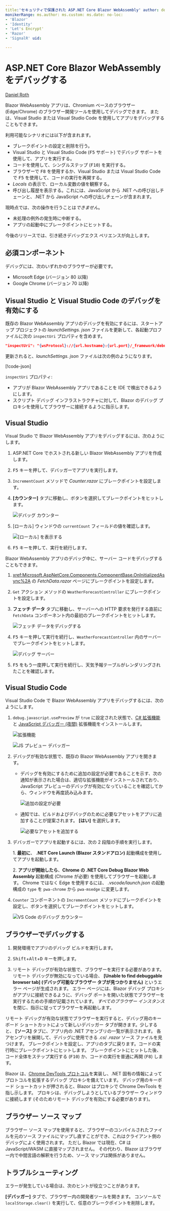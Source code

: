 ```yaml
---
title:'セキュリティで保護された ASP.NET Core Blazor WebAssembly' author: description:'Blazor アプリをデバッグする方法について説明します。'
monikerRange: ms.author: ms.custom: ms.date: no-loc:
- 'Blazor'
- 'Identity'
- 'Let's Encrypt'
- 'Razor'
- 'SignalR' uid: 

---
```

# <a name="debug-aspnet-core-blazor-webassembly"></a>ASP.NET Core Blazor WebAssembly をデバッグする

[Daniel Roth](https://github.com/danroth27)

Blazor WebAssembly アプリは、Chromium ベースのブラウザー (Edge/Chrome) のブラウザー開発ツールを使用してデバッグできます。  または、Visual Studio または Visual Studio Code を使用してアプリをデバッグすることもできます。

利用可能なシナリオには以下が含まれます。

* ブレークポイントの設定と削除を行う。
* Visual Studio と Visual Studio Code (<kbd>F5</kbd> サポート) でデバッグ サポートを使用して、アプリを実行する。
* コードを使用して、シングルステップ (<kbd>F10</kbd>) を実行する。
* ブラウザーで <kbd>F8</kbd> を使用するか、Visual Studio または Visual Studio Code で <kbd>F5</kbd> を使用して、コードの実行を再開する。
* *Locals* の表示で、ローカル変数の値を観察する。
* 呼び出し履歴を表示する。これには、JavaScript から .NET への呼び出しチェーンと、.NET から JavaScript への呼び出しチェーンが含まれます。

現時点では、次の操作を行うことは*できません*。

* 未処理の例外の発生時に中断する。
* アプリの起動中にブレークポイントにヒットする。

今後のリリースでは、引き続きデバッグエクス ペリエンスが向上します。

## <a name="prerequisites"></a>必須コンポーネント

デバッグには、次のいずれかのブラウザーが必要です。

* Microsoft Edge (バージョン 80 以降)
* Google Chrome (バージョン 70 以降)

## <a name="enable-debugging-for-visual-studio-and-visual-studio-code"></a>Visual Studio と Visual Studio Code のデバッグを有効にする

既存の Blazor WebAssembly アプリのデバッグを有効にするには、スタートアップ プロジェクトの *launchSettings. json* ファイルを更新して、各起動プロファイルに次の `inspectUri` プロパティを含めます。

```json
"inspectUri": "{wsProtocol}://{url.hostname}:{url.port}/_framework/debug/ws-proxy?browser={browserInspectUri}"
```

更新されると、*launchSettings. json* ファイルは次の例のようになります。

[!code-json[](debug/launchSettings.json?highlight=14,22)]

`inspectUri` プロパティ:

* アプリが Blazor WebAssembly アプリであることを IDE で検出できるようにします。
* スクリプト デバッグ インフラストラクチャに対して、Blazor のデバッグ プロキシを使用してブラウザーに接続するように指示します。

## <a name="visual-studio"></a>Visual Studio

Visual Studio で Blazor WebAssembly アプリをデバッグするには、次のようにします。

1. ASP.NET Core でホストされる新しい Blazor WebAssembly アプリを作成します。
1. <kbd>F5</kbd> キーを押して、デバッガーでアプリを実行します。
1. `IncrementCount` メソッドで *Counter.razor* にブレークポイントを設定します。
1. **[カウンター]** タブに移動し、ボタンを選択してブレークポイントをヒットします。

   ![デバッグ カウンター](https://devblogs.microsoft.com/aspnet/wp-content/uploads/sites/16/2020/03/vs-debug-counter.png)

1. [ローカル] ウィンドウの `currentCount` フィールドの値を確認します。

   ![[ローカル] を表示する](https://devblogs.microsoft.com/aspnet/wp-content/uploads/sites/16/2020/03/vs-debug-locals.png)

1. <kbd>F5</kbd> キーを押して、実行を続行します。

Blazor WebAssembly アプリのデバッグ中に、サーバー コードをデバッグすることもできます。

1. <xref:Microsoft.AspNetCore.Components.ComponentBase.OnInitializedAsync%2A> の *FetchData.razor* ページにブレークポイントを設定します。
1. `Get` アクション メソッドの `WeatherForecastController` にブレークポイントを設定します。
1. **フェッチ データ** タブに移動し、サーバーへの HTTP 要求を発行する直前に `FetchData` コンポーネント内の最初のブレークポイントをヒットします。

   ![フェッチ データをデバッグする](https://devblogs.microsoft.com/aspnet/wp-content/uploads/sites/16/2020/03/vs-debug-fetch-data.png)

1. <kbd>F5</kbd> キーを押して実行を続行し、`WeatherForecastController` 内のサーバーでブレークポイントをヒットします。

   ![デバッグ サーバー](https://devblogs.microsoft.com/aspnet/wp-content/uploads/sites/16/2020/03/vs-debug-server.png)

1. <kbd>F5</kbd> をもう一度押して実行を続行し、天気予報テーブルがレンダリングされたことを確認します。

<a id="vscode"></a>

## <a name="visual-studio-code"></a>Visual Studio Code

Visual Studio Code で Blazor WebAssembly アプリをデバッグするには、次のようにします。
 
1. `debug.javascript.usePreview` が `true` に設定された状態で、[C# 拡張機能](https://marketplace.visualstudio.com/items?itemName=ms-dotnettools.csharp)と [JavaScript デバッガー (夜間)](https://marketplace.visualstudio.com/items?itemName=ms-vscode.js-debug-nightly) 拡張機能をインストールします。

   ![拡張機能](https://devblogs.microsoft.com/aspnet/wp-content/uploads/sites/16/2020/03/vscode-extensions.png)

   ![JS プレビュー デバッガー](https://devblogs.microsoft.com/aspnet/wp-content/uploads/sites/16/2020/03/vscode-js-use-preview.png)

1. デバッグが有効な状態で、既存の Blazor WebAssembly アプリを開きます。

   * デバッグを有効にするために追加の設定が必要であることを示す、次の通知が表示された場合は、適切な拡張機能がインストールされており、JavaScript プレビューのデバッグが有効になっていることを確認してから、ウィンドウを再度読み込みます。

     ![追加の設定が必要](https://devblogs.microsoft.com/aspnet/wp-content/uploads/sites/16/2020/03/vscode-additional-setup.png)

   * 通知では、ビルドおよびデバッグのために必要なアセットをアプリに追加することが提案されます。 **[はい]** を選択します。

     ![必要なアセットを追加する](https://devblogs.microsoft.com/aspnet/wp-content/uploads/sites/16/2020/03/vscode-required-assets.png)

1. デバッガーでアプリを起動するには、次の 2 段階の手順を実行します。

   1\. **最初に**、 **.NET Core Launch (Blazor スタンドアロン)** 起動構成を使用してアプリを起動します。

   2\. **アプリが開始したら**、**Chrome の .NET Core Debug Blazor Web Assembly** 起動構成 (Chrome が必要) を使用してブラウザーを起動します。 Chrome ではなく Edge を使用するには、 *.vscode/launch.json* の起動構成の `type` を `pwa-chrome` から `pwa-msedge` に変更します。

1. `Counter` コンポーネントの `IncrementCount` メソッドにブレークポイントを設定し、ボタンを選択してブレークポイントをヒットします。

   ![VS Code のデバッグ カウンター](https://devblogs.microsoft.com/aspnet/wp-content/uploads/sites/16/2020/03/vscode-debug-counter.png)

## <a name="debug-in-the-browser"></a>ブラウザーでデバッグする

1. 開発環境でアプリのデバッグ ビルドを実行します。

1. <kbd>Shift</kbd>+<kbd>Alt</kbd>+<kbd>D</kbd> キーを押します。

1. リモート デバッグが有効な状態で、ブラウザーを実行する必要があります。 リモート デバッグが無効になっている場合、 **[Unable to find debuggable browser tab] (デバッグ可能なブラウザー タブが見つかりません)** というエラー ページが生成されます。 エラー ページには、Blazor デバッグ プロキシがアプリに接続できるように、デバッグ ポートを開いた状態でブラウザーを実行するための手順が記載されています。 *すべてのブラウザー インスタンス*を閉じ、指示に従ってブラウザーを再起動します。

リモート デバッグが有効な状態でブラウザーを実行すると、デバッグ用のキーボード ショートカットによって新しいデバッガー タブが開きます。少しすると、 **[ソース]** タブに、アプリ内の .NET アセンブリの一覧が表示されます。 各アセンブリを展開して、デバッグに使用できる *.cs*/ *.razor* ソース ファイルを見つけます。 ブレークポイントを設定し、アプリのタブに戻ります。コードの実行時にブレークポイントにヒットします。 ブレークポイントにヒットした後、コード全体をステップ実行する (<kbd>F10</kbd>) か、コードの実行を普通に再開 (<kbd>F8</kbd>) します。

Blazor は、[Chrome DevTools プロトコル](https://chromedevtools.github.io/devtools-protocol/)を実装し、.NET 固有の情報によってプロトコルを拡張するデバッグ プロキシを備えています。 デバッグ用のキーボード ショートカットが押されると、Blazor はプロキシで Chrome DevTools を指し示します。 プロキシは、デバッグしようとしているブラウザー ウィンドウに接続します (そのためリモート デバッグを有効にする必要があります)。

## <a name="browser-source-maps"></a>ブラウザー ソース マップ

ブラウザー ソース マップを使用すると、ブラウザーのコンパイルされたファイルを元のソース ファイルにマップし直すことができ、これはクライアント側のデバッグによく使用されます。 ただし Blazor では現在、C# は JavaScript/WASM に直接マップされません。 その代わり、Blazor はブラウザー内で中間言語の解釈を行うため、ソース マップは関係がありません。

## <a name="troubleshoot"></a>トラブルシューティング

エラーが発生している場合は、次のヒントが役立つことがあります。

**[デバッガー]** タブで、ブラウザー内の開発者ツールを開きます。 コンソールで `localStorage.clear()` を実行して、任意のブレークポイントを削除します。
